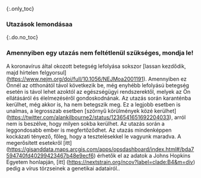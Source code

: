 {:.only_toc} 
 ### Utazások lemondásaa 

 {:.do.no_toc} 
 ### Amennyiben egy utazás nem feltétlenül szükséges, mondja le!

 A koronavírus által okozott betegség lefolyása sokszor [lassan kezdődik, majd hírtelen felgyorsul] (https://www.nejm.org/doi/full/10.1056/NEJMoa2001191).  Amennyiben ez Önnél az otthonától távol következik be, még enyhébb lefolyású betegség esetén is távol lehet azoktól az egészségügyi rendszerektől, melyek az Ön ellátásáról és élelmezéséről gondoskodnának. Az utazás során karanténba kerülhet, még akkor is, ha nem betegszik meg. Ez a legjobb esetben is unalmas, a legrosszab esetben [szörnyű körülmények közé kerülhet] (https://twitter.com/alankilbourne2/status/1236541651692204033), 
 arról nem is beszélve, hogy milyen sokba kerülhet. Az utazás során a leggondosabb ember is megfertőződhet. Az utazás mindenképpen kockázati tényező, főleg, hogy a tesztelésekkel le vagyunk maradva. A megerősített esetekről [itt] (https://gisanddata.maps.arcgis.com/apps/opsdashboard/index.html#/bda7594740fd40299423467b48e9ecf6) érhetők el az adatok a Johns Hopkins Egyetem honlapján,  [itt] (https://nextstrain.org/ncov?label=clade:B4&m=div) pedig a vírus törzseinek a genetikai adatairól.. 
